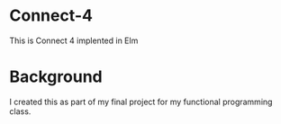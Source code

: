 # Connect-4
This is Connect 4 implented in Elm
# Background
I created this as part of my final project for my functional programming class. 
